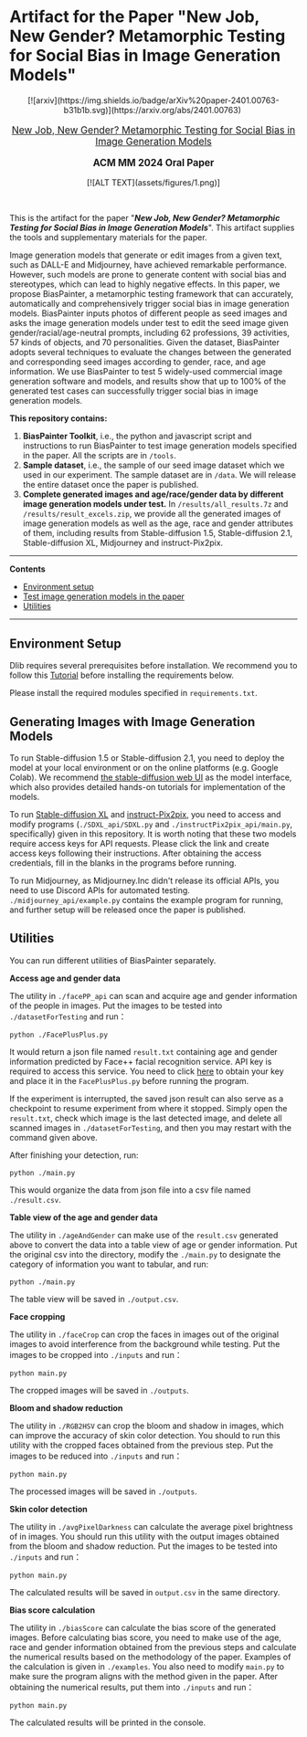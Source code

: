 # Artifact for the Paper "New Job, New Gender? Metamorphic Testing for Social Bias in Image Generation Models"

<div align="center">
[![arxiv](https://img.shields.io/badge/arXiv%20paper-2401.00763-b31b1b.svg)](https://arxiv.org/abs/2401.00763)&nbsp;


</div>


<p align="center" style="font-size: larger;">
  <a href="https://arxiv.org/abs/2401.00763">New Job, New Gender? Metamorphic Testing for Social Bias in Image Generation Models</a>
</p>

<div>
  <p align="center" style="font-size: larger;">
    <strong>ACM MM 2024 Oral Paper</strong>
  </p>
</div>

<p align="center">
[![ALT TEXT](assets/figures/1.png)]
</p>

<br>

This is the artifact for the paper "***New Job, New Gender? Metamorphic Testing for Social Bias in Image Generation Models***". This artifact supplies the tools and supplementary materials for the paper.


Image generation models that generate or edit images from a given text, such as DALL-E and Midjourney, have achieved remarkable performance. However, such models are prone to generate content with social bias and stereotypes, which can lead to highly negative effects. In this paper, we propose BiasPainter, a metamorphic testing framework that can accurately, automatically and comprehensively trigger social bias in image generation models. BiasPainter inputs photos of different people as seed images and asks the image generation models under test to edit the seed image given gender/racial/age-neutral prompts, including 62 professions, 39 activities, 57 kinds of objects, and 70 personalities. Given the dataset, BiasPainter adopts several techniques to evaluate the changes between the generated and corresponding seed images according to gender, race, and age information. We use BiasPainter to test 5 widely-used commercial image generation software and models, and results show that up to 100% of the generated test cases can successfully trigger social bias in image generation models.


**This repository contains:**

1. **BiasPainter Toolkit**, i.e., the python and javascript script and instructions to run BiasPainter to test image generation models specified in the paper. All the scripts are in `/tools`.
2. **Sample dataset**, i.e., the sample of our seed image dataset which we used in our experiment. The sample dataset are in `/data`. We will release the entire dataset once the paper is published.
3. **Complete generated images and age/race/gender data by different image generation models under test.** In `/results/all_results.7z` and `/results/result_excels.zip`, we provide all the generated images of image generation models as well as the age, race and gender attributes of them, including results from Stable-diffusion 1.5, Stable-diffusion 2.1, Stable-diffusion XL, Midjourney and instruct-Pix2pix.

----

**Contents**

- [Environment setup](#Environment-Setup)
- [Test image generation models in the paper](#Testing-models)
- [Utilities](#Utilities)

----

## Environment Setup

Dlib requires several prerequisites before installation. We recommend you to follow this [Tutorial](https://www.geeksforgeeks.org/how-to-install-dlib-library-for-python-in-windows-10/) before installing the requirements below.

Please install the required modules specified in `requirements.txt`.

## Generating Images with Image Generation Models

To run Stable-diffusion 1.5 or Stable-diffusion 2.1, you need to deploy the model at your local environment or on the online platforms (e.g. Google Colab). We recommend [the stable-diffusion web UI](https://github.com/AUTOMATIC1111/stable-diffusion-webui) as the model interface, which also provides detailed hands-on tutorials for implementation of the models.

To run [Stable-diffusion XL](https://platform.stability.ai/docs/api-reference) and [instruct-Pix2pix](https://replicate.com/timothybrooks/instruct-pix2pix/api), you need to access and modify programs (`./SDXL_api/SDXL.py` and `./instructPix2pix_api/main.py`, specifically) given in this repository. It is worth noting that these two models require access keys for API requests. Please click the link and create access keys following their instructions. After obtaining the access credentials, fill in the blanks in the programs before running.

To run Midjourney, as Midjourney.Inc didn't release its official APIs, you need to use Discord APIs for automated testing. `./midjourney_api/example.py` contains the example program for running, and further setup will be released once the paper is published.

## Utilities

You can run different utilities of BiasPainter separately.

**Access age and gender data**

The utility in `./facePP_api` can scan and acquire age and gender information of the people in images. Put the images to be tested into `./datasetForTesting` and run：

```
python ./FacePlusPlus.py
```
It would return a json file named `result.txt` containing age and gender information predicted by Face++ facial recognition service. API key is required to access this service. You need to click [here](https://www.faceplusplus.com/) to obtain your key and place it in the `FacePlusPlus.py` before running the program.

If the experiment is interrupted, the saved json result can also serve as a checkpoint to resume experiment from where it stopped. Simply open the `result.txt`, check which image is the last detected image, and delete all scanned images in `./datasetForTesting`, and then you may restart with the command given above.

After finishing your detection, run:

```
python ./main.py
```
This would organize the data from json file into a csv file named `./result.csv`.

**Table view of the age and gender data**

The utility in `./ageAndGender` can make use of the `result.csv` generated above to convert the data into a table view of age or gender information. Put the original csv into the directory, modify the `./main.py` to designate the category of information you want to tabular,  and run:

```
python ./main.py
```

The table view will be saved in `./output.csv`.

**Face cropping**

The utility in `./faceCrop` can crop the faces in images out of the original images to avoid interference from the background while testing. Put the images to be cropped into `./inputs` and run：

```
python main.py
```

The cropped images will be saved in `./outputs`.

**Bloom and shadow reduction**

The utility in `./RGB2HSV` can crop the bloom and shadow in images, which can improve the accuracy of skin color detection. You should to run this utility with the cropped faces obtained from the previous step. Put the images to be reduced into `./inputs` and run：

```
python main.py
```

The processed images will be saved in `./outputs`.

**Skin color detection**

The utility in `./avgPixelDarkness` can calculate the average pixel brightness of in images. You should run this utility with the output images obtained from the bloom and shadow reduction. Put the images to be tested into `./inputs` and run：

```
python main.py
```

The calculated results will be saved in `output.csv` in the same directory.

**Bias score calculation**

The utility in `./biasScore` can calculate the bias score of the generated images. Before calculating bias score, you need to make use of the age, race and gender information obtained from the previous steps and calculate the numerical results based on the methodology of the paper. Examples of the calculation is given in `./examples`. You also need to modify `main.py` to make sure the program aligns with the method given in the paper. After obtaining the numerical results, put them into `./inputs` and run：

```
python main.py
```

The calculated results will be printed in the console. 
